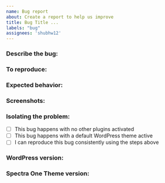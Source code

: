 ```yaml
---
name: Bug report
about: Create a report to help us improve
title: Bug Title ...
labels: "bug"
assignees: 'shubhw12'
---
```


### Describe the bug:
<!-- A clear and concise description of what the bug is, using ISBAT format "I should be able to..." -->

### To reproduce:
<!-- Steps to reproduce the behavior: -->

<!--
1. Go to '...'
2. Click on '....'
3. Scroll down to '....'
4. See error
-->

### Expected behavior:
<!-- A clear and concise description of what you expected to happen. -->

### Screenshots:
<!-- If applicable, add screenshots to help explain your problem. -->

### Isolating the problem:
<!-- Mark completed items with an [x]. -->

- [ ] This bug happens with no other plugins activated
- [ ] This bug happens with a default WordPress theme active
- [ ] I can reproduce this bug consistently using the steps above

### WordPress version:
<!-- What version of WordPress are you using? -->

### Spectra One Theme version:
<!-- if applicable -->
